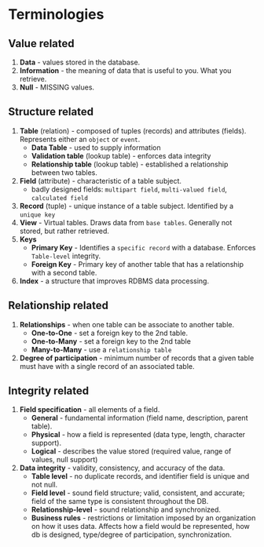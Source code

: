 # Terminologies

## Value related
1. **Data** - values stored in the database.
2. **Information** - the meaning of data that is useful to you. What you retrieve.
3. **Null** - MISSING values.

## Structure related
1. **Table** (relation) - composed of tuples (records) and attributes (fields). Represents either an `object` or `event`.
   - **Data Table** - used to supply information
   - **Validation table** (lookup table) - enforces data integrity
   - **Relationship table** (lookup table) - established a relationship between two tables.
2. **Field** (attribute) - characteristic of a table subject.
   - badly designed fields: `multipart field`, `multi-valued field`, `calculated field`
3. **Record** (tuple) - unique instance of a table subject. Identified by a `unique key`
4. **View** - Virtual tables. Draws data from `base tables`. Generally not stored, but rather retrieved.
5. **Keys**
   - **Primary Key** - Identifies a `specific record` with a database. Enforces `Table-level` integrity.
   - **Foreign Key** - Primary key of another table that has a relationship with a second table.
6. **Index** - a structure that improves RDBMS data processing.

## Relationship related
1. **Relationships** - when one table can be associate to another table.
   - **One-to-One** - set a foreign key to the 2nd table.
   - **One-to-Many** - set a foreign key to the 2nd table
   - **Many-to-Many** - use a `relationship table`
2. **Degree of participation** - minimum number of records that a given table must have with a single record of an associated table.

## Integrity related
1. **Field specification** - all elements of a field.
   - **General** - fundamental information (field name, description, parent table).
   - **Physical** - how a field is represented (data type, length, character support).
   - **Logical** - describes the value stored (required value, range of values, null support)
2. **Data integrity** - validity, consistency, and accuracy of the data.
   - **Table level** - no duplicate records, and identifier field is unique and not null.
   - **Field level** - sound field structure; valid, consistent, and accurate; field of the same type is consistent throughout the DB.
   - **Relationship-level** - sound relationship and synchronized.
   - **Business rules** - restrictions or limitation imposed by an organization on how it uses data. Affects how a field would be represented, how db is designed, type/degree of participation, synchronization.